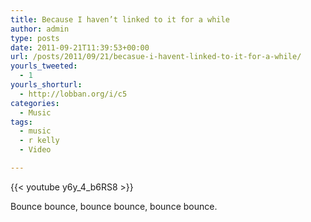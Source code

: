 ```yaml
---
title: Because I haven’t linked to it for a while
author: admin
type: posts
date: 2011-09-21T11:39:53+00:00
url: /posts/2011/09/21/becasue-i-havent-linked-to-it-for-a-while/
yourls_tweeted:
  - 1
yourls_shorturl:
  - http://lobban.org/i/c5
categories:
  - Music
tags:
  - music
  - r kelly
  - Video

---
```

{{< youtube y6y_4_b6RS8 >}}

Bounce bounce, bounce bounce, bounce bounce.